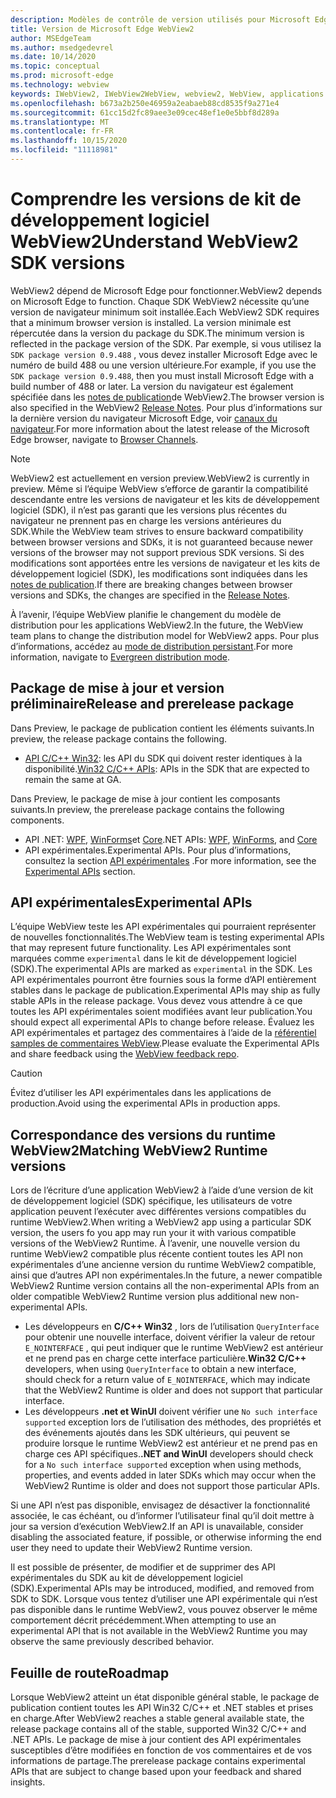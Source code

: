 ```yaml
---
description: Modèles de contrôle de version utilisés pour Microsoft Edge WebView2
title: Version de Microsoft Edge WebView2
author: MSEdgeTeam
ms.author: msedgedevrel
ms.date: 10/14/2020
ms.topic: conceptual
ms.prod: microsoft-edge
ms.technology: webview
keywords: IWebView2, IWebView2WebView, webview2, WebView, applications WPF, WPF, Edge, ICoreWebView2, ICoreWebView2Host, contrôle de navigateur, html Edge
ms.openlocfilehash: b673a2b250e46959a2eabaeb88cd8535f9a271e4
ms.sourcegitcommit: 61cc15d2fc89aee3e09cec48ef1e0e5bbf8d289a
ms.translationtype: MT
ms.contentlocale: fr-FR
ms.lasthandoff: 10/15/2020
ms.locfileid: "11118981"
---
```

# <span data-ttu-id="568a0-104">Comprendre les versions de kit de développement logiciel WebView2</span><span class="sxs-lookup"><span data-stu-id="568a0-104">Understand WebView2 SDK versions</span></span>  

<span data-ttu-id="568a0-105">WebView2 dépend de Microsoft Edge pour fonctionner.</span><span class="sxs-lookup"><span data-stu-id="568a0-105">WebView2 depends on Microsoft Edge to function.</span></span>  <span data-ttu-id="568a0-106">Chaque SDK WebView2 nécessite qu’une version de navigateur minimum soit installée.</span><span class="sxs-lookup"><span data-stu-id="568a0-106">Each WebView2 SDK requires that a minimum browser version is installed.</span></span>  <span data-ttu-id="568a0-107">La version minimale est répercutée dans la version du package du SDK.</span><span class="sxs-lookup"><span data-stu-id="568a0-107">The minimum version is reflected in the package version of the SDK.</span></span>  <span data-ttu-id="568a0-108">Par exemple, si vous utilisez la `SDK package version 0.9.488` , vous devez installer Microsoft Edge avec le numéro de build 488 ou une version ultérieure.</span><span class="sxs-lookup"><span data-stu-id="568a0-108">For example, if you use the `SDK package version 0.9.488`, then you must install Microsoft Edge with a build number of 488 or later.</span></span>  <span data-ttu-id="568a0-109">La version du navigateur est également spécifiée dans les [notes de publication][Releasenotes]de WebView2.</span><span class="sxs-lookup"><span data-stu-id="568a0-109">The browser version is also specified in the WebView2 [Release Notes][Releasenotes].</span></span>  <span data-ttu-id="568a0-110">Pour plus d’informations sur la dernière version du navigateur Microsoft Edge, voir [canaux du navigateur][DeployedgeChannels].</span><span class="sxs-lookup"><span data-stu-id="568a0-110">For more information about the latest release of the Microsoft Edge browser, navigate to [Browser Channels][DeployedgeChannels].</span></span>  

> [!NOTE]
> <span data-ttu-id="568a0-111">WebView2 est actuellement en version preview.</span><span class="sxs-lookup"><span data-stu-id="568a0-111">WebView2 is currently in preview.</span></span>  <span data-ttu-id="568a0-112">Même si l’équipe WebView s’efforce de garantir la compatibilité descendante entre les versions de navigateur et les kits de développement logiciel (SDK), il n’est pas garanti que les versions plus récentes du navigateur ne prennent pas en charge les versions antérieures du SDK.</span><span class="sxs-lookup"><span data-stu-id="568a0-112">While the WebView team strives to ensure backward compatibility between browser versions and SDKs, it is not guaranteed because newer versions of the browser may not support previous SDK versions.</span></span>  <span data-ttu-id="568a0-113">Si des modifications sont apportées entre les versions de navigateur et les kits de développement logiciel (SDK), les modifications sont indiquées dans les [notes de publication][Releasenotes].</span><span class="sxs-lookup"><span data-stu-id="568a0-113">If there are breaking changes between browser versions and SDKs, the changes are specified in the [Release Notes][Releasenotes].</span></span>  

<span data-ttu-id="568a0-114">À l’avenir, l’équipe WebView planifie le changement du modèle de distribution pour les applications WebView2.</span><span class="sxs-lookup"><span data-stu-id="568a0-114">In the future, the WebView team plans to change the distribution model for WebView2 apps.</span></span>  <span data-ttu-id="568a0-115">Pour plus d’informations, accédez au [mode de distribution persistant][DistributionEvergreenMode].</span><span class="sxs-lookup"><span data-stu-id="568a0-115">For more information, navigate to [Evergreen distribution mode][DistributionEvergreenMode].</span></span>  

## <span data-ttu-id="568a0-116">Package de mise à jour et version préliminaire</span><span class="sxs-lookup"><span data-stu-id="568a0-116">Release and prerelease package</span></span>  

<span data-ttu-id="568a0-117">Dans Preview, le package de publication contient les éléments suivants.</span><span class="sxs-lookup"><span data-stu-id="568a0-117">In preview, the release package contains the following.</span></span>  

*   <span data-ttu-id="568a0-118">[API C/C++ Win32][ReferenceWin32]: les API du SDK qui doivent rester identiques à la disponibilité.</span><span class="sxs-lookup"><span data-stu-id="568a0-118">[Win32 C/C++ APIs][ReferenceWin32]: APIs in the SDK that are expected to remain the same at GA.</span></span>  

<span data-ttu-id="568a0-119">Dans Preview, le package de mise à jour contient les composants suivants.</span><span class="sxs-lookup"><span data-stu-id="568a0-119">In preview, the prerelease package contains the following components.</span></span>  

*   <span data-ttu-id="568a0-120">API .NET: [WPF][DotnetMicrosoftWebWebview2WpfNamespace], [WinForms][DotnetMicrosoftWebWebview2WinformsNamespace]et [Core][DotnetMicrosoftWebWebview2CoreNamespace]</span><span class="sxs-lookup"><span data-stu-id="568a0-120">.NET APIs: [WPF][DotnetMicrosoftWebWebview2WpfNamespace], [WinForms][DotnetMicrosoftWebWebview2WinformsNamespace], and [Core][DotnetMicrosoftWebWebview2CoreNamespace]</span></span>  
*   <span data-ttu-id="568a0-121">API expérimentales.</span><span class="sxs-lookup"><span data-stu-id="568a0-121">Experimental APIs.</span></span>  <span data-ttu-id="568a0-122">Pour plus d’informations, consultez la section [API expérimentales](#experimental-apis) .</span><span class="sxs-lookup"><span data-stu-id="568a0-122">For more information, see the [Experimental APIs](#experimental-apis) section.</span></span>  

## <span data-ttu-id="568a0-123">API expérimentales</span><span class="sxs-lookup"><span data-stu-id="568a0-123">Experimental APIs</span></span>  

<span data-ttu-id="568a0-124">L’équipe WebView teste les API expérimentales qui pourraient représenter de nouvelles fonctionnalités.</span><span class="sxs-lookup"><span data-stu-id="568a0-124">The WebView team is testing experimental APIs that may represent future functionality.</span></span>  <span data-ttu-id="568a0-125">Les API expérimentales sont marquées comme `experimental` dans le kit de développement logiciel (SDK).</span><span class="sxs-lookup"><span data-stu-id="568a0-125">The experimental APIs are marked as `experimental` in the SDK.</span></span>  <span data-ttu-id="568a0-126">Les API expérimentales pourront être fournies sous la forme d’API entièrement stables dans le package de publication.</span><span class="sxs-lookup"><span data-stu-id="568a0-126">Experimental APIs may ship as fully stable APIs in the release package.</span></span>  <span data-ttu-id="568a0-127">Vous devez vous attendre à ce que toutes les API expérimentales soient modifiées avant leur publication.</span><span class="sxs-lookup"><span data-stu-id="568a0-127">You should expect all experimental APIs to change before release.</span></span>  <span data-ttu-id="568a0-128">Évaluez les API expérimentales et partagez des commentaires à l’aide de la [référentiel samples de commentaires WebView][GithubMicrosoftedgeWebviewfeedback].</span><span class="sxs-lookup"><span data-stu-id="568a0-128">Please evaluate the Experimental APIs and share feedback using the [WebView feedback repo][GithubMicrosoftedgeWebviewfeedback].</span></span>  

> [!CAUTION]
> <span data-ttu-id="568a0-129">Évitez d’utiliser les API expérimentales dans les applications de production.</span><span class="sxs-lookup"><span data-stu-id="568a0-129">Avoid using the experimental APIs in production apps.</span></span>  

## <span data-ttu-id="568a0-130">Correspondance des versions du runtime WebView2</span><span class="sxs-lookup"><span data-stu-id="568a0-130">Matching WebView2 Runtime versions</span></span>  

<span data-ttu-id="568a0-131">Lors de l’écriture d’une application WebView2 à l’aide d’une version de kit de développement logiciel (SDK) spécifique, les utilisateurs de votre application peuvent l’exécuter avec différentes versions compatibles du runtime WebView2.</span><span class="sxs-lookup"><span data-stu-id="568a0-131">When writing a WebView2 app using a particular SDK version, the users fo you app may run your it with various compatible versions of the WebView2 Runtime.</span></span>  <span data-ttu-id="568a0-132">À l’avenir, une nouvelle version du runtime WebView2 compatible plus récente contient toutes les API non expérimentales d’une ancienne version du runtime WebView2 compatible, ainsi que d’autres API non expérimentales.</span><span class="sxs-lookup"><span data-stu-id="568a0-132">In the future, a newer compatible WebView2 Runtime version contains all the non-experimental APIs from an older compatible WebView2 Runtime version plus additional new non-experimental APIs.</span></span>  

*   <span data-ttu-id="568a0-133">Les développeurs en **C/C++ Win32** , lors de l’utilisation `QueryInterface` pour obtenir une nouvelle interface, doivent vérifier la valeur de retour `E_NOINTERFACE` , qui peut indiquer que le runtime WebView2 est antérieur et ne prend pas en charge cette interface particulière.</span><span class="sxs-lookup"><span data-stu-id="568a0-133">**Win32 C/C++** developers, when using `QueryInterface` to obtain a new interface, should check for a return value of `E_NOINTERFACE`, which may indicate that the WebView2 Runtime is older and does not support that particular interface.</span></span>  
*   <span data-ttu-id="568a0-134">Les développeurs **.net et WinUI** doivent vérifier une `No such interface supported` exception lors de l’utilisation des méthodes, des propriétés et des événements ajoutés dans les SDK ultérieurs, qui peuvent se produire lorsque le runtime WebView2 est antérieur et ne prend pas en charge ces API spécifiques.</span><span class="sxs-lookup"><span data-stu-id="568a0-134">**.NET and WinUI** developers should check for a `No such interface supported` exception when using methods, properties, and events added in later SDKs which may occur when the WebView2 Runtime is older and does not support those particular APIs.</span></span>  

<span data-ttu-id="568a0-135">Si une API n’est pas disponible, envisagez de désactiver la fonctionnalité associée, le cas échéant, ou d’informer l’utilisateur final qu’il doit mettre à jour sa version d’exécution WebView2.</span><span class="sxs-lookup"><span data-stu-id="568a0-135">If an API is unavailable, consider disabling the associated feature, if possible, or otherwise informing the end user they need to update their WebView2 Runtime version.</span></span>  

<span data-ttu-id="568a0-136">Il est possible de présenter, de modifier et de supprimer des API expérimentales du SDK au kit de développement logiciel (SDK).</span><span class="sxs-lookup"><span data-stu-id="568a0-136">Experimental APIs may be introduced, modified, and removed from SDK to SDK.</span></span>  <span data-ttu-id="568a0-137">Lorsque vous tentez d’utiliser une API expérimentale qui n’est pas disponible dans le runtime WebView2, vous pouvez observer le même comportement décrit précédemment.</span><span class="sxs-lookup"><span data-stu-id="568a0-137">When attempting to use an experimental API that is not available in the WebView2 Runtime you may observe the same previously described behavior.</span></span>  

## <span data-ttu-id="568a0-138">Feuille de route</span><span class="sxs-lookup"><span data-stu-id="568a0-138">Roadmap</span></span>  

<span data-ttu-id="568a0-139">Lorsque WebView2 atteint un état disponible général stable, le package de publication contient toutes les API Win32 C/C++ et .NET stables et prises en charge.</span><span class="sxs-lookup"><span data-stu-id="568a0-139">After WebView2 reaches a stable general available state, the release package contains all of the stable, supported Win32 C/C++ and .NET APIs.</span></span>  <span data-ttu-id="568a0-140">Le package de mise à jour contient des API expérimentales susceptibles d’être modifiées en fonction de vos commentaires et de vos informations de partage.</span><span class="sxs-lookup"><span data-stu-id="568a0-140">The prerelease package contains experimental APIs that are subject to change based upon your feedback and shared insights.</span></span>  

<!--## Versioning  

After you have used a particular version of the SDK to build your app, your app may end up running with an older or newer version of installed browser binaries.  Until version 1.0.0.0 of WebView2 there may be breaking changes during updates that prevent your SDK from working with different versions of installed browser binaries.  After version 1.0.0.0, different versions of the SDK may work with different versions of the installed browser by using the following best practices.  

1.  To account for breaking changes to the API be sure to check for failure when requesting the DLL export `CreateCoreWebView2Environment` and when running `QueryInterface` on any `CoreWebView2` object.  A return value of `E_NOINTERFACE` indicates that the SDK is not compatible with the Microsoft Edge browser binaries.  
1.  Checking for failure from `QueryInterface` also accounts for cases where the SDK is newer than the version of the Microsoft Edge browser and your app attempts to use an interface of which the Microsoft Edge browser is unaware.  

1.  When an interface is unavailable, you may consider disabling the associated feature if possible, or otherwise informing your users to update their browsers.  -->  

<!--links -->

[DistributionEvergreenMode]: ./distribution.md#evergreen-distribution-mode "Mode de distribution persistant: distribution d’applications à l’aide de WebView2 | Documents Microsoft"  
[DotnetMicrosoftWebWebview2CoreNamespace]: /dotnet/api/microsoft.web.webview2.core "Espace de noms Microsoft. Web. WebView2. Core | Documents Microsoft"
[DotnetMicrosoftWebWebview2WpfNamespace]: /dotnet/api/microsoft.web.webview2.wpf "Espace de noms Microsoft. Web. WebView2. WPF | Documents Microsoft"
[DotnetMicrosoftWebWebview2WinformsNamespace]: /dotnet/api/microsoft.web.webview2.winforms "Espace de noms Microsoft. Web. WebView2. WinForms | Documents Microsoft"
[ReferenceWin32]: /microsoft-edge/webview2/reference/win32 "Référence C++ Win32 WebView2 | Documents Microsoft"  
[Releasenotes]: ../releasenotes.md "Notes de publication pour WebView2 SDK | Documents Microsoft"  

[DeployedgeChannels]: /deployedge/microsoft-edge-channels "Vue d’ensemble des canaux Microsoft Edge | Documents Microsoft"  

[GithubMicrosoftedgeWebviewfeedback]: https://github.com/MicrosoftEdge/WebViewFeedback "Commentaires sur le WebView-MicrosoftEdge/WebViewFeedback | GitHub"  
